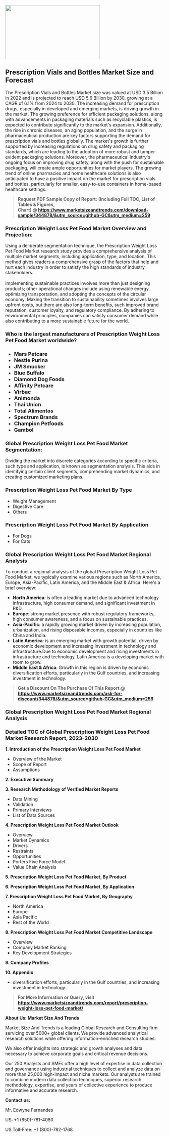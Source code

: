 <p><img class="alignnone size-medium wp-image-20088" src="https://ffe5etoiles.com/wp-content/uploads/2024/12/MST1-300x171.png" alt="" width="300" height="171" /></p><h2>Prescription Vials and Bottles Market Size and Forecast</h2><p>The Prescription Vials and Bottles Market size was valued at USD 3.5 Billion in 2022 and is projected to reach USD 5.6 Billion by 2030, growing at a CAGR of 6.1% from 2024 to 2030. The increasing demand for prescription drugs, especially in developed and emerging markets, is driving growth in the market. The growing preference for efficient packaging solutions, along with advancements in packaging materials such as recyclable plastics, is expected to contribute significantly to the market's expansion. Additionally, the rise in chronic diseases, an aging population, and the surge in pharmaceutical production are key factors supporting the demand for prescription vials and bottles globally. The market's growth is further supported by increasing regulations on drug safety and packaging standards, which are leading to the adoption of more robust and tamper-evident packaging solutions. Moreover, the pharmaceutical industry's ongoing focus on improving drug safety, along with the push for sustainable packaging, will create ample opportunities for market players. The growing trend of online pharmacies and home healthcare solutions is also anticipated to have a positive impact on the market for prescription vials and bottles, particularly for smaller, easy-to-use containers in home-based healthcare settings.</p></p><blockquote id="" class=""><strong>Request PDF Sample Copy of Report: (Including Full TOC, List of Tables &amp; Figures, Chart)&nbsp;@&nbsp;<strong><a href="https://www.marketsizeandtrends.com/download-sample/344878/&utm_source=github-GC&utm_medium=259" target="_blank">https://www.marketsizeandtrends.com/download-sample/344878/&utm_source=github-GC&utm_medium=259</a></strong></strong></blockquote><h3 id="" class="">Prescription Weight Loss Pet Food Market&nbsp;Overview and Projection:</h3><p id="" class="">Using a deliberate segmentation technique, the Prescription Weight Loss Pet Food Market research study provides a comprehensive analysis of multiple market segments, including application, type, and location. This method gives readers a comprehensive grasp of the factors that help and hurt each industry in order to satisfy the high standards of industry stakeholders. <br /> <br />Implementing sustainable practices involves more than just designing products; other operational changes include using renewable energy, optimizing transportation, and adopting the concepts of the circular economy. Making the transition to sustainability sometimes involves large upfront costs, but there are also long-term benefits, such improved brand reputation, customer loyalty, and regulatory compliance. By adhering to environmental principles, companies can satisfy consumer demand while also contributing to a more sustainable future for the world.</p><h3 id="" class="">Who is the largest manufacturers of&nbsp;Prescription Weight Loss Pet Food Market worldwide?</h3><h3 class=""><p><ul><li>Mars Petcare </li><li> Nestle Purina </li><li> JM Smucker </li><li> Blue Buffalo </li><li> Diamond Dog Foods </li><li> Affinity Petcare </li><li> Virbac </li><li> Animonda </li><li> Thai Union </li><li> Total Alimentos </li><li> Spectrum Brands </li><li> Champion Petfoods </li><li> Gambol</li></ul></p></h3><h3 id="" class="">Global&nbsp;Prescription Weight Loss Pet Food Market Segmentation:</h3><p id="" class="">Dividing the market into discrete categories according to specific criteria, such type and application, is known as segmentation analysis. This aids in identifying certain client segments, comprehending market dynamics, and creating customized marketing plans.</p><h3 id="" class="">Prescription Weight Loss Pet Food Market&nbsp;By Type</h3><p><p><ul><li>Weight Management</li><li> Digestive Care</li><li> Others</p></li></ul></p></p><h3 id="" class="">Prescription Weight Loss Pet Food Market&nbsp;By Application</h3><p class=""><p><ul><li>For Dogs</li><li> For Cats</li></ul></p></p><h3 id="" class="">Global Prescription Weight Loss Pet Food Market Regional Analysis</h3><p id="" class="">To conduct a regional analysis of the global Prescription Weight Loss Pet Food Market, we typically examine various regions such as North America, Europe, Asia-Pacific, Latin America, and the Middle East &amp; Africa. Here's a brief overview:</p><ul><li><strong>North America</strong>: is often a leading market due to advanced technology infrastructure, high consumer demand, and significant investment in R&amp;D.</li><li><strong>Europe</strong>: strong market presence with robust regulatory frameworks, high consumer awareness, and a focus on sustainable practices.</li><li><strong>Asia-Pacific</strong>: a rapidly growing market driven by increasing population, urbanization, and rising disposable incomes, especially in countries like China and India.</li><li><strong>Latin America</strong>: is an emerging market with growth potential, driven by economic development and increasing investment in technology and infrastructure.Due to economic development and rising investments in infrastructure and technology, Latin America is a developing market with room to grow.</li><li><strong>Middle East &amp; Africa</strong>: Growth in this region is driven by economic diversification efforts, particularly in the Gulf countries, and increasing investment in technology.</li></ul><blockquote id="" class=""><strong>Get a Discount On The Purchase Of This Report @ <strong><a href="https://www.marketsizeandtrends.com/ask-for-discount/344878/&utm_source=github-GC&utm_medium=259" target="_blank">https://www.marketsizeandtrends.com/ask-for-discount/344878/&utm_source=github-GC&utm_medium=259</a></strong></strong></blockquote><h3 id="" class="">Global Prescription Weight Loss Pet Food Market Regional Analysis</h3><h3 id="" class="">Detailed TOC of Global Prescription Weight Loss Pet Food Market Research Report, 2023-2030</h3><p id="" class=""><strong>1. Introduction of the Prescription Weight Loss Pet Food Market</strong></p><ul><li>Overview of the Market</li><li>Scope of Report</li><li>Assumptions</li></ul><p id="" class=""><strong>2. Executive Summary</strong></p><p id="" class=""><strong>3. Research Methodology of Verified Market Reports</strong></p><ul><li>Data Mining</li><li>Validation</li><li>Primary Interviews</li><li>List of Data Sources</li></ul><p id="" class=""><strong>4. Prescription Weight Loss Pet Food Market Outlook</strong></p><ul><li>Overview</li><li>Market Dynamics</li><li>Drivers</li><li>Restraints</li><li>Opportunities</li><li>Porters Five Force Model</li><li>Value Chain Analysis</li></ul><p id="" class=""><strong>5. Prescription Weight Loss Pet Food Market, By Product</strong></p><p id="" class=""><strong>6. Prescription Weight Loss Pet Food Market, By Application</strong></p><p id="" class=""><strong>7. Prescription Weight Loss Pet Food Market, By Geography</strong></p><ul><li>North America</li><li>Europe</li><li>Asia Pacific</li><li>Rest of the World</li></ul><p id="" class=""><strong>8. Prescription Weight Loss Pet Food Market Competitive Landscape</strong></p><ul><li>Overview</li><li>Company Market Ranking</li><li>Key Development Strategies</li></ul><p id="" class=""><strong>9. Company Profiles</strong></p><p id="" class=""><strong>10. Appendix</strong></p><ul><li>diversification efforts, particularly in the Gulf countries, and increasing investment in technology.</li></ul><blockquote id="" class=""><strong>For More Information or Query, visit <strong><strong><a href="https://www.marketsizeandtrends.com/report/prescription-weight-loss-pet-food-market/" target="_blank">https://www.marketsizeandtrends.com/report/prescription-weight-loss-pet-food-market/</a></strong></strong></strong></blockquote><p id="" class=""><strong>About Us: Market Size And Trends</strong></p><p id="" class="">Market Size And Trends is a leading Global Research and Consulting firm servicing over 5000+ global clients. We provide advanced analytical research solutions while offering information-enriched research studies.</p><p id="" class="">We also offer insights into strategic and growth analyses and data necessary to achieve corporate goals and critical revenue decisions.</p><p id="" class="">Our 250 Analysts and SMEs offer a high level of expertise in data collection and governance using industrial techniques to collect and analyze data on more than 25,000 high-impact and niche markets. Our analysts are trained to combine modern data collection techniques, superior research methodology, expertise, and years of collective experience to produce informative and accurate research.</p><p id="" class=""><strong>Contact us:</strong></p><p id="" class="">Mr. Edwyne Fernandes</p><p id="" class="">US: +1 (650)-781-4080</p><p id="" class="">US Toll-Free: +1 (800)-782-1768</p>
